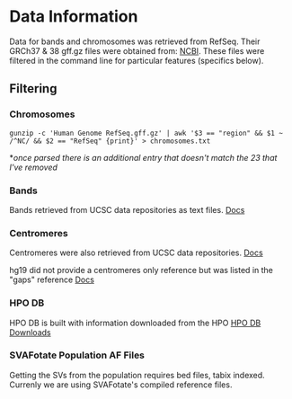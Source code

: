 # Data Information

Data for bands and chromosomes was retrieved from RefSeq. Their GRCh37 & 38 gff.gz files were obtained from: [NCBI](https://www.ncbi.nlm.nih.gov/projects/genome/guide/human/index.shtml). These files were filtered in the command line for particular features (specifics below).

## Filtering

### Chromosomes

```shell
gunzip -c 'Human Genome RefSeq.gff.gz' | awk '$3 == "region" && $1 ~ /^NC/ && $2 == "RefSeq" {print}' > chromosomes.txt
```

\*_once parsed there is an additional entry that doesn't match the 23 that I've removed_

### Bands

Bands retrieved from UCSC data repositories as text files. [Docs](https://genome.ucsc.edu/cgi-bin/hgTables?db=hg38&hgta_group=map&hgta_track=cytoBand&hgta_table=cytoBand&hgta_doSchema=describe+table+schema)

### Centromeres

Centromeres were also retrieved from UCSC data repositories. [Docs](https://genome.ucsc.edu/cgi-bin/hgTables?db=hg38&hgta_group=map&hgta_track=centromeres&hgta_table=centromeres&hgta_doSchema=describe+table+schema)

hg19 did not provide a centromeres only reference but was listed in the "gaps" reference [Docs](https://genome.ucsc.edu/cgi-bin/hgTables?db=hg19&hgta_group=map&hgta_track=gap&hgta_table=gap&hgta_doSchema=describe+table+schema)

### HPO DB

HPO DB is built with information downloaded from the HPO [HPO DB Downloads](https://hpo.jax.org/app/data/ontology)

### SVAFotate Population AF Files

Getting the SVs from the population requires bed files, tabix indexed. Currenly we are using SVAFotate's compiled reference files.
